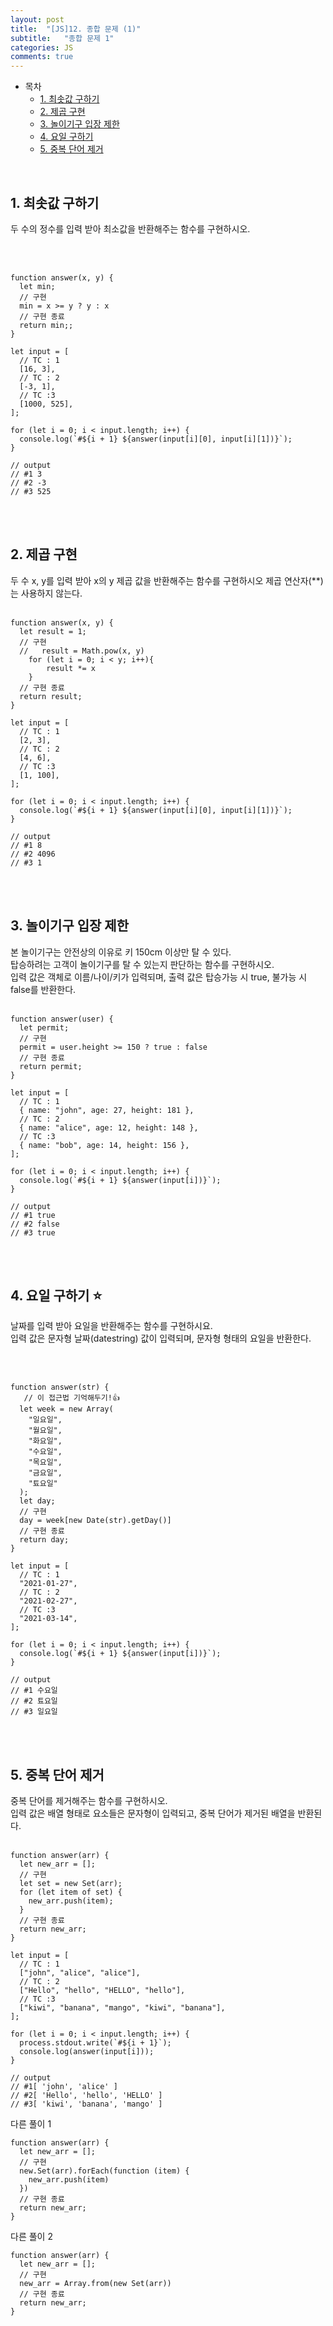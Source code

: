 ```yaml
---
layout: post
title:  "[JS]12. 종합 문제 (1)"
subtitle:   "종합 문제 1"
categories: JS
comments: true
---
```


- 목차
  - [1. 최솟값 구하기](#.최솟값)
  - [2. 제곱 구현](#.제곱)
  - [3. 놀이기구 입장 제한](#.놀이기구)
  - [4. 요일 구하기](#.요일)
  - [5. 중복 단어 제거](#.중복단어제거)

<br>

## 1. 최솟값 구하기
두 수의 정수를 입력 받아 최소값을 반환해주는 함수를 구현하시오.


<br><br>

```
function answer(x, y) {
  let min;
  // 구현
  min = x >= y ? y : x
  // 구현 종료
  return min;;
}

let input = [
  // TC : 1
  [16, 3],
  // TC : 2
  [-3, 1],
  // TC :3
  [1000, 525],
];

for (let i = 0; i < input.length; i++) {
  console.log(`#${i + 1} ${answer(input[i][0], input[i][1])}`);
}

// output
// #1 3
// #2 -3
// #3 525
```


<br>
<br>

## 2. 제곱 구현

두 수 x, y를 입력 받아 x의 y 제곱 값을 반환해주는 함수를 구현하시오
제곱 연산자(**)는 사용하지 않는다. <br><br>


```
function answer(x, y) {
  let result = 1;
  // 구현
  //   result = Math.pow(x, y)
    for (let i = 0; i < y; i++){
        result *= x
    }
  // 구현 종료
  return result;
}

let input = [
  // TC : 1
  [2, 3],
  // TC : 2
  [4, 6],
  // TC :3
  [1, 100],
];

for (let i = 0; i < input.length; i++) {
  console.log(`#${i + 1} ${answer(input[i][0], input[i][1])}`);
}

// output
// #1 8
// #2 4096
// #3 1
```

<br>
<br>

## 3. 놀이기구 입장 제한

본 놀이기구는 안전상의 이유로 키 150cm 이상만 탈 수 있다.<br>
탑승하려는 고객이 놀이기구를 탈 수 있는지 판단하는 함수를 구현하시오.<br>
입력 값은 객체로 이름/나이/키가 입력되며, 출력 값은 탑승가능 시 true, 불가능 시 false를 반환한다.
<br><br>

```
function answer(user) {
  let permit;
  // 구현
  permit = user.height >= 150 ? true : false
  // 구현 종료
  return permit;
}

let input = [
  // TC : 1
  { name: "john", age: 27, height: 181 },
  // TC : 2
  { name: "alice", age: 12, height: 148 },
  // TC :3
  { name: "bob", age: 14, height: 156 },
];

for (let i = 0; i < input.length; i++) {
  console.log(`#${i + 1} ${answer(input[i])}`);
}

// output
// #1 true
// #2 false
// #3 true
```

<br>
<br>

## 4. 요일 구하기 ⭐️

날짜를 입력 받아 요일을 반환해주는 함수를 구현하시요.<br>
입력 값은 문자형 날짜(datestring) 값이 입력되며, 문자형 형태의 요일을 반환한다.

<br><br>


```
function answer(str) {
   // 이 접근법 기억해두기!👍
  let week = new Array(
    "일요일",
    "월요일",
    "화요일",
    "수요일",
    "목요일",
    "금요일",
    "툐요일"
  );
  let day;
  // 구현
  day = week[new Date(str).getDay()]
  // 구현 종료
  return day;
}

let input = [
  // TC : 1
  "2021-01-27",
  // TC : 2
  "2021-02-27",
  // TC :3
  "2021-03-14",
];

for (let i = 0; i < input.length; i++) {
  console.log(`#${i + 1} ${answer(input[i])}`);
}

// output
// #1 수요일
// #2 툐요일
// #3 일요일
```

<br>
<br>

## 5. 중복 단어 제거

중복 단어를 제거해주는 함수를 구현하시오.<br>
입력 값은 배열 형태로 요소들은 문자형이 입력되고, 중복 단어가 제거된 배열을 반환된다.
<br><br>


```
function answer(arr) {
  let new_arr = [];
  // 구현
  let set = new Set(arr);
  for (let item of set) {
    new_arr.push(item);
  }
  // 구현 종료
  return new_arr;
}

let input = [
  // TC : 1
  ["john", "alice", "alice"],
  // TC : 2
  ["Hello", "hello", "HELLO", "hello"],
  // TC :3
  ["kiwi", "banana", "mango", "kiwi", "banana"],
];

for (let i = 0; i < input.length; i++) {
  process.stdout.write(`#${i + 1}`);
  console.log(answer(input[i]));
}

// output
// #1[ 'john', 'alice' ]
// #2[ 'Hello', 'hello', 'HELLO' ]
// #3[ 'kiwi', 'banana', 'mango' ]
```

다른 풀이 1
```
function answer(arr) {
  let new_arr = [];
  // 구현
  new.Set(arr).forEach(function (item) {
    new_arr.push(item)
  })
  // 구현 종료
  return new_arr;
}
```

다른 풀이 2
```
function answer(arr) {
  let new_arr = [];
  // 구현
  new_arr = Array.from(new Set(arr))
  // 구현 종료
  return new_arr;
}
```
